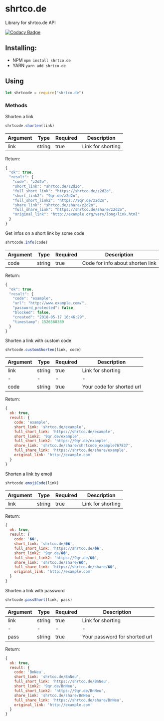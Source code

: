 # shrtco.de
Library for shrtco.de API

[![Codacy Badge](https://api.codacy.com/project/badge/Grade/9cc6d03e97464f84b80dd87bda36c07e)](https://www.codacy.com/app/tailsjs/shrtco.de?utm_source=github.com&amp;utm_medium=referral&amp;utm_content=tailsjs/shrtco.de&amp;utm_campaign=Badge_Grade)
## Installing:
* NPM
`
npm install shrtco.de
`
* YARN
`
yarn add shrtco.de
`

## Using
```js
let shrtcode = require("shrtco.de") 
```

### Methods
Shorten a link
```js
shrtcode.shorten(link)
```
|Argument|Type|Required|Description|
|-|-|-|-|
|link|string|true|Link for shorting|
Return:
```js
{
　"ok": true,
　"result": {
　　"code": "z2d2o",
　　"short_link": "shrtco.de/z2d2o",
　　"full_short_link": "https://shrtco.de/z2d2o",
　　"short_link2": "9qr.de/z2d2o",
　　"full_short_link2": "https://9qr.de/z2d2o",
　　"share_link": "shrtco.de/share/z2d2o",
　　"full_share_link": "https://shrtco.de/share/z2d2o",
　　"original_link": "http://example.org/very/long/link.html"
　}
}
```
Get infos on a short link by some code
```js
shrtcode.info(code) 
```
|Argument|Type|Required|Description|
|-|-|-|-|
|code|string|true|Code for info about shorten link|
Return:
```js
{
　"ok": true,
　"result": {
　　"code": "example",
　　"url": "http://www.example.com/",
　　"password_protected": false,
　　"blocked": false,
　　"created": "2018-05-17 16:46:29",
　　"timestamp": 1526568389
　}
}
```
Shorten a link with custom code
```js
shrtcode.customShorten(link, code) 
```
|Argument|Type|Required|Description|
|-|-|-|-|
|link|string|true|Link for shorting|
|-|-|-|-|
|code|string|true|Your code for shorted url|
Return:
```js
{
  ok: true,
  result: {
    code: 'example',
    short_link: 'shrtco.de/example',
    full_short_link: 'https://shrtco.de/example',
    short_link2: '9qr.de/example',
    full_short_link2: 'https://9qr.de/example',
    share_link: 'shrtco.de/share/shrtcode_example767837',
    full_share_link: 'https://shrtco.de/share/example',
    original_link: 'http://example.com'
  }
}
```
Shorten a link by emoji
```js
shrtcode.emojiCode(link)
```
|Argument|Type|Required|Description|
|-|-|-|-|
|link|string|true|Link for shorting|
Return:
```js
{
  ok: true,
  result: {
    code: '��',
    short_link: 'shrtco.de/��',
    full_short_link: 'https://shrtco.de/��',
    short_link2: '9qr.de/��',
    full_short_link2: 'https://9qr.de/��',
    share_link: 'shrtco.de/share/��',
    full_share_link: 'https://shrtco.de/share/��',
    original_link: 'http://example.com'
  }
}
```
Shorten a link with password
```js
shrtcode.passShort(link, pass) 
```
|Argument|Type|Required|Description|
|-|-|-|-|
|link|string|true|Link for shorting|
|-|-|-|-|
|pass|string|true|Your password for shorted url|
Return:
```js
{
  ok: true,
  result: {
    code: 'BnNeu',
    short_link: 'shrtco.de/BnNeu',
    full_short_link: 'https://shrtco.de/BnNeu',
    short_link2: '9qr.de/BnNeu',
    full_short_link2: 'https://9qr.de/BnNeu',
    share_link: 'shrtco.de/share/BnNeu',
    full_share_link: 'https://shrtco.de/share/BnNeu',
    original_link: 'http://example.com'
  }
}
```
